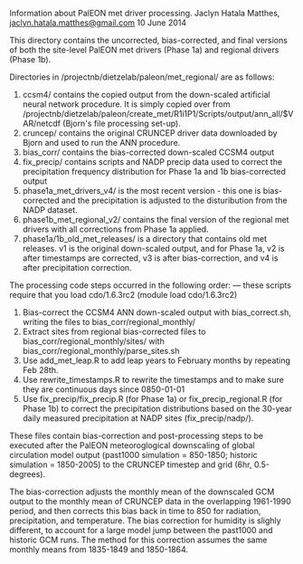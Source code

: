 Information about PalEON met driver processing.
Jaclyn Hatala Matthes, jaclyn.hatala.matthes@gmail.com
10 June 2014

This directory contains the uncorrected, bias-corrected, and final versions of both the site-level PalEON 
met drivers (Phase 1a) and regional drivers (Phase 1b). 

Directories in /projectnb/dietzelab/paleon/met_regional/ are as follows:
1. ccsm4/ contains the copied output from the down-scaled artificial neural network procedure. 
It is simply copied over from /projectnb/dietzelab/paleon/create_met/R1i1P1/Scripts/output/ann_all/$VAR/netcdf 
(Bjorn's file processing set-up).
2. cruncep/ contains the original CRUNCEP driver data downloaded by Bjorn and used to run the ANN procedure.
3. bias_corr/ contains the bias-corrected down-scaled CCSM4 output 
4. fix_precip/ contains scripts and NADP precip data used to correct the precipitation frequency distribution 
for Phase 1a and 1b bias-corrected output
5. phase1a_met_drivers_v4/ is the most recent version - this one is bias-corrected and the precipitation is 
   adjusted to the disturibution from the NADP dataset.
6. phase1b_met_regional_v2/ contains the final version of the regional met drivers with all corrections from 
   Phase 1a applied.
7. phase1a/1b_old_met_releases/ is a directory that contains old met releases. v1 is the original down-scaled output, 
   and for Phase 1a, v2 is after timestamps are corrected, v3 is after bias-correction, and v4 is after precipitation 
   correction.

The processing code steps occurred in the following order:
 — these scripts require that you load cdo/1.6.3rc2  (module load cdo/1.6.3rc2)
1. Bias-correct the CCSM4 ANN down-scaled output with bias_correct.sh, writing the files to bias_corr/regional_monthly/
2. Extract sites from regional bias-corrected files to bias_corr/regional_monthly/sites/ with bias_corr/regional_monthly/parse_sites.sh
3. Use add_met_leap.R to add leap years to February months by repeating Feb 28th.
4. Use rewrite_timestamps.R to rewrite the timestamps and to make sure they are continuous days since 0850-01-01
5. Use fix_precip/fix_precip.R (for Phase 1a) or fix_precip_regional.R (for Phase 1b) to correct the 
precipitation distributions based on the 30-year daily measured precipitation at NADP sites (fix_precip/nadp/).



These files contain bias-correction and post-processing steps to be executed after the PalEON meteoroglogical downscaling of global 
circulation model output (past1000 simulation = 850-1850; historic simulation = 1850-2005) to the CRUNCEP timestep and grid (6hr, 0.5-degrees). 


The bias-correction adjusts the monthly mean of the downscaled GCM output to the monthly mean of CRUNCEP data in the overlapping 1961-1990 
period, and then corrects this bias back in time to 850 for radiation, precipitation, and temperature. The bias correction for humidity is 
slighly different, to account for a large model jump between the past1000 and historic GCM runs. The method for this correction assumes the 
same monthly means from 1835-1849 and 1850-1864. 

